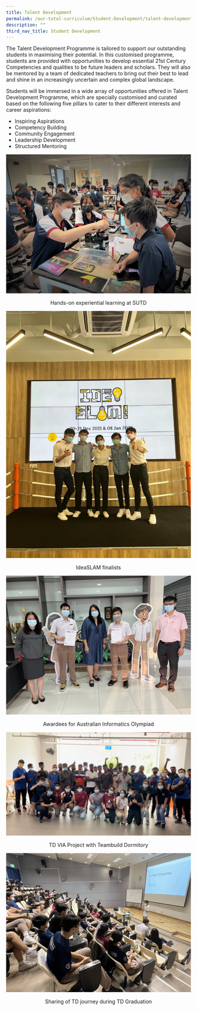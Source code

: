 ```yaml
---
title: Talent Development
permalink: /our-total-curriculum/Student-Development/talent-development/
description: ""
third_nav_title: Student Development
---
```

The Talent Development Programme is tailored to support our outstanding students in maximising their potential. In this customised programme, students are provided with opportunities to develop essential 21st Century Competencies and qualities to be future leaders and scholars. They will also be mentored by a team of dedicated teachers to bring out their best to lead and shine in an increasingly uncertain and complex global landscape.   

Students will be immersed in a wide array of opportunities offered in Talent Development Programme, which are specially customised and curated based on the following five pillars to cater to their different interests and career aspirations: 

*   Inspiring Aspirations
*   Competency Building
*   Community Engagement
*   Leadership Development
*   Structured Mentoring

![](/images/Our%20Total%20Curriculum/3%20Student%20Development/Talent%20Development/Hands-on%20experiential%20learning%20at%20SUTD.jpg)
<center>Hands-on experiential learning at SUTD</center>

![](/images/Our%20Total%20Curriculum/3%20Student%20Development/Talent%20Development/IdeaSLAM%20finalists.jpg)
<center>IdeaSLAM finalists</center>

![](/images/Our%20Total%20Curriculum/3%20Student%20Development/Talent%20Development/Awardees%20for%20Australian%20Informatics%20Olympiad.jpg)
<center>Awardees for Australian Informatics Olympiad</center>

![](/images/Our%20Total%20Curriculum/3%20Student%20Development/Talent%20Development/TD%20VIA%20Project%20with%20Teambuild%20Dormitory.png)
<center>TD VIA Project with Teambuild Dormitory</center>

![](/images/Our%20Total%20Curriculum/3%20Student%20Development/Talent%20Development/Sharing%20of%20TD%20journey%20during%20TD%20Graduation.jpg)
<center>Sharing of TD journey during TD Graduation</center>